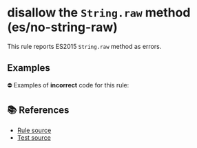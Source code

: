 # disallow the `String.raw` method (es/no-string-raw)

This rule reports ES2015 `String.raw` method as errors.

## Examples

⛔ Examples of **incorrect** code for this rule:

<eslint-playground type="bad" code="/*eslint es/no-string-raw: error */
const pattern = String.raw`[\w_$]+`
" />

## 📚 References

- [Rule source](https://github.com/mysticatea/eslint-plugin-es/blob/v3.0.1/lib/rules/no-string-raw.js)
- [Test source](https://github.com/mysticatea/eslint-plugin-es/blob/v3.0.1/tests/lib/rules/no-string-raw.js)
